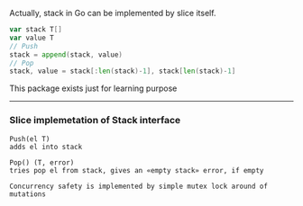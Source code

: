 Actually, stack in Go can be implemented by slice itself.  

```go
var stack T[]
var value T
// Push
stack = append(stack, value)
// Pop
stack, value = stack[:len(stack)-1], stack[len(stack)-1]
```

This package exists just for learning purpose
_________________

### Slice implemetation of Stack interface

	Push(el T)
    adds el into stack

	Pop() (T, error)
    tries pop el from stack, gives an «empty stack» error, if empty
    
    Concurrency safety is implemented by simple mutex lock around of mutations
